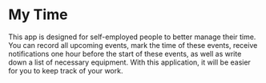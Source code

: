 # My Time
 This app is designed for self-employed people to better manage their time. You can record all upcoming events, mark the time of these events, receive notifications one hour before the start of these events, as well as write down a list of necessary equipment. With this application, it will be easier for you to keep track of your work.
